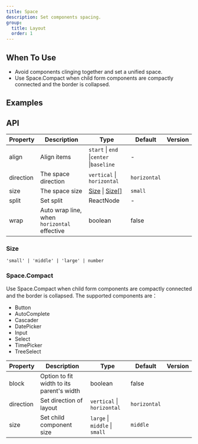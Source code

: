 ```yaml
---
title: Space
description: Set components spacing.
group:
  title: Layout
  order: 1
---
```


## When To Use

- Avoid components clinging together and set a unified space.
- Use Space.Compact when child form components are compactly connected and the border is collapsed.

## Examples

<!-- prettier-ignore -->
<!-- <code src="./demo/base.tsx">Basic Usage</code>
<code src="./demo/vertical.tsx">Vertical Space</code>
<code src="./demo/size.tsx">Space Size</code>
<code src="./demo/align.tsx">Align</code>
<code src="./demo/customize.tsx">Customize Size</code>
<code src="./demo/wrap.tsx">Wrap</code>
<code src="./demo/split.tsx">Split</code>
<code src="./demo/compact.tsx">Compact Mode for form component</code>
<code src="./demo/compact-buttons.tsx">Button Compact Mode</code>
<code src="./demo/compact-button-vertical.tsx">Vertical Compact Mode</code>
<code src="./demo/compact-debug.tsx" debug>Input addon debug</code>
<code src="./demo/compact-nested.tsx" debug>Nested Space Compact</code>
<code src="./demo/debug.tsx" debug>Diverse Child</code>
<code src="./demo/gap-in-line.tsx" debug>Flex gap style</code> -->

## API

| Property | Description | Type | Default | Version |
| --- | --- | --- | --- | --- |
| align | Align items | `start` \| `end` \|`center` \|`baseline` | - |  |
| direction | The space direction | `vertical` \| `horizontal` | `horizontal` |  |
| size | The space size | [Size](#size) \| [Size\[\]](#size) | `small` |  |
| split | Set split | ReactNode | - |  |
| wrap | Auto wrap line, when `horizontal` effective | boolean | false |  |

### Size

`'small' | 'middle' | 'large' | number`

### Space.Compact

Use Space.Compact when child form components are compactly connected and the border is collapsed. The supported components are：

- Button
- AutoComplete
- Cascader
- DatePicker
- Input
- Select
- TimePicker
- TreeSelect

| Property | Description | Type | Default | Version |
| --- | --- | --- | --- | --- |
| block | Option to fit width to its parent\'s width | boolean | false |  |
| direction | Set direction of layout | `vertical` \| `horizontal` | `horizontal` |  |
| size | Set child component size | `large` \| `middle` \| `small` | `middle` |  |
